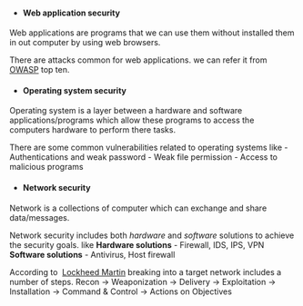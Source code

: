 
 - #### Web application security
Web applications are programs that we can use them without installed them in out computer by using web browsers. 

There are attacks common for web applications. we can refer it from [OWASP](https://owasp.org/www-project-top-ten/) top ten.

- #### Operating system security
Operating system is a layer between a hardware and software applications/programs which allow these programs to access the computers hardware to perform there tasks.

There are some common vulnerabilities related to operating systems like 
				- Authentications and weak password
				- Weak file permission
				- Access to malicious programs


- #### Network security
Network is a collections of computer which can exchange and share data/messages.

Network security includes both _hardware_ and _software_ solutions to achieve the security goals. like
**Hardware solutions** - Firewall, IDS, IPS, VPN
**Software solutions** - Antivirus, Host firewall

According to  [Lockheed Martin](https://www.lockheedmartin.com/en-us/capabilities/cyber/cyber-kill-chain.html) breaking into a target network includes a number of steps.
	Recon -> Weaponization -> Delivery -> Exploitation -> Installation -> Command & Control -> Actions on Objectives



